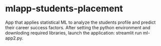 # mlapp-students-placement
App that applies statistical ML to analyze the students profile and predict their career success factors.
After setting the python environment and downloding required libraries, launch the application: streamlit run ml-app2.py.
<I will soon add the screenshot of the application>
